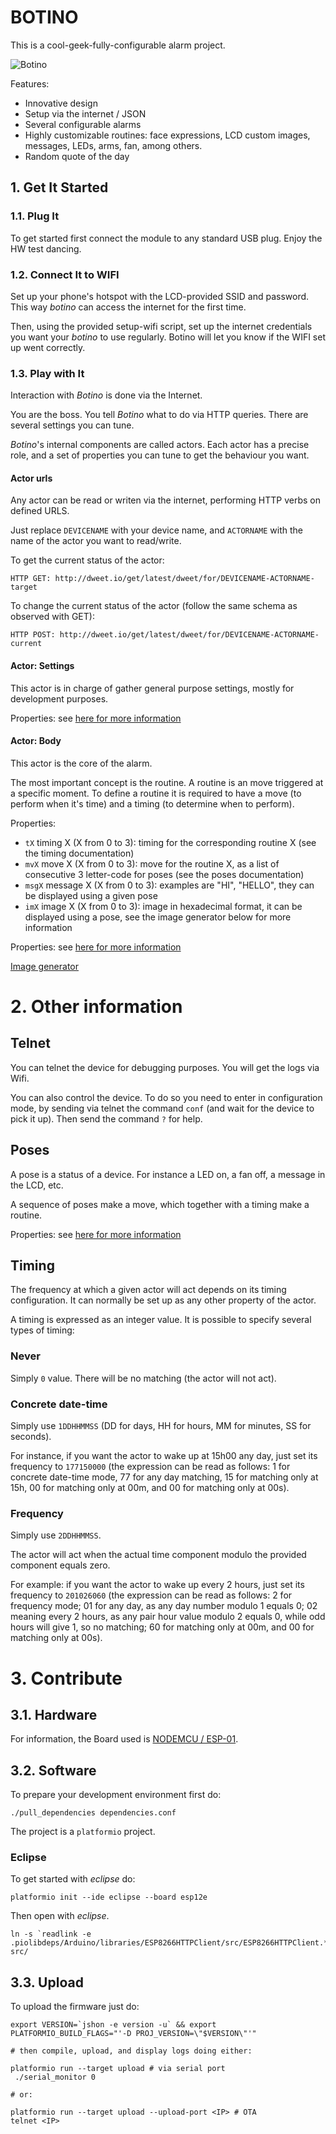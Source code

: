 # BOTINO

This is a cool-geek-fully-configurable alarm project.

![Botino](misc/images/botino-v0.jpg)

Features:

- Innovative design
- Setup via the internet / JSON
- Several configurable alarms
- Highly customizable routines: face expressions, LCD custom images, messages, LEDs, arms, fan, among others.
- Random quote of the day

## 1. Get It Started

### 1.1. Plug It

To get started first connect the module to any standard USB plug. Enjoy the HW test dancing.

### 1.2. Connect It to WIFI

Set up your phone's hotspot with the LCD-provided SSID and password. This way *botino* can access the internet for the first time. 

Then, using the provided setup-wifi script, set up the internet credentials you want your *botino* to use regularly. Botino will let you know if the WIFI set up went correctly. 

### 1.3. Play with It

Interaction with *Botino* is done via the Internet. 

You are the boss. You tell *Botino* what to do via HTTP queries. There are several settings you can tune. 

*Botino*'s internal components are called actors. Each actor has a precise role, and a set of properties
you can tune to get the behaviour you want.

#### Actor urls

Any actor can be read or writen via the internet, performing HTTP verbs on defined URLS.

Just replace `DEVICENAME` with your device name, and `ACTORNAME` with the name of the actor you want to read/write.

To get the current status of the actor: 

```
HTTP GET: http://dweet.io/get/latest/dweet/for/DEVICENAME-ACTORNAME-target
```

To change the current status of the actor (follow the same schema as observed with GET):

```
HTTP POST: http://dweet.io/get/latest/dweet/for/DEVICENAME-ACTORNAME-current
```

#### Actor: Settings

This actor is in charge of gather general purpose settings, mostly for development purposes. 

Properties: see [here for more information](src/actors/Settings.h)

#### Actor: Body

This actor is the core of the alarm. 

The most important concept is the routine. A routine is an move triggered at a specific moment. To define a routine it is
required to have a move (to perform when it's time) and a timing (to determine when to perform).

Properties: 

- `tX` timing X (X from 0 to 3): timing for the corresponding routine X (see the timing documentation)
- `mvX` move X (X from 0 to 3): move for the routine X, as a list of consecutive 3 letter-code for poses (see the poses documentation)
- `msgX` message X (X from 0 to 3): examples are "HI", "HELLO", they can be displayed using a given pose
- `imX` image X (X from 0 to 3): image in hexadecimal format, it can be displayed using a pose, see the image generator below for more information

Properties: see [here for more information](src/actors/Body.h)

[Image generator](https://docs.google.com/spreadsheets/d/1jXa9mFxeiN_bUji_WiCPKO_gB6pxQUeQ5QxgoSINqdc/edit#gid=0)


# 2. Other information

## Telnet

You can telnet the device for debugging purposes. You will get the logs via Wifi. 

You can also control the device. To do so you need to enter in configuration mode, by sending via telnet the command `conf` (and wait
for the device to pick it up). Then send the command `?` for help.

## Poses

A pose is a status of a device. For instance a LED on, a fan off, a message in the LCD, etc.

A sequence of poses make a move, which together with a timing make a routine. 

Properties: see [here for more information](src/actors/Body.h)

## Timing

The frequency at which a given actor will act depends on its timing configuration. It can normally be set up as any other property of the actor.

A timing is expressed as an integer value. It is possible to specify several types of timing: 

### Never

Simply `0` value. There will be no matching (the actor will not act).

### Concrete date-time

Simply use `1DDHHMMSS` (DD for days, HH for hours, MM for minutes, SS for seconds). 

For instance, if you want the actor to wake up at 15h00 any day, just set its frequency to `177150000` (the expression can be read as follows: 1 for concrete date-time mode, 77 for any day matching, 15 for matching only at 15h, 00 for matching only at 00m, and 00 for matching only at 00s).

### Frequency

Simply use `2DDHHMMSS`. 

The actor will act when the actual time component modulo the provided component equals zero. 

For example: if you want the actor to wake up every 2 hours, just set its frequency to `201026060` (the expression can be read as follows: 2 for frequency mode; 01 for any day, as any day number modulo 1 equals 0; 02 meaning every 2 hours, as any pair hour value modulo 2 equals 0, while odd hours will give 1, so no matching; 60 for matching only at 00m, and 00 for matching only at 00s).


# 3. Contribute

## 3.1. Hardware

For information, the Board used is [NODEMCU / ESP-01](http://www.esp8266.com/wiki/doku.php?id=esp8266-module-family).

## 3.2. Software

To prepare your development environment first do:

```
./pull_dependencies dependencies.conf
```

The project is a `platformio` project.

### Eclipse

To get started with _eclipse_ do:
```
platformio init --ide eclipse --board esp12e
```

Then open with _eclipse_.

```
ln -s `readlink -e .piolibdeps/Arduino/libraries/ESP8266HTTPClient/src/ESP8266HTTPClient.*` src/
```

## 3.3. Upload

To upload the firmware just do: 

```
export VERSION=`jshon -e version -u` && export PLATFORMIO_BUILD_FLAGS="'-D PROJ_VERSION=\"$VERSION\"'"

# then compile, upload, and display logs doing either:

platformio run --target upload # via serial port
 ./serial_monitor 0

# or:

platformio run --target upload --upload-port <IP> # OTA
telnet <IP>

```
